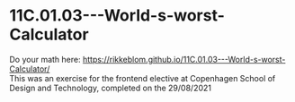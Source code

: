 # 11C.01.03---World-s-worst-Calculator
Do your math here: https://rikkeblom.github.io/11C.01.03---World-s-worst-Calculator/ <br>
This was an exercise for the frontend elective at Copenhagen School of Design and Technology, completed on the 29/08/2021
